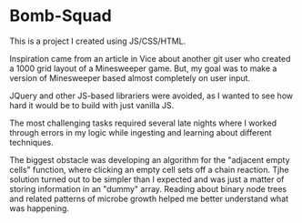 # Bomb-Squad
This is a project I created using JS/CSS/HTML. 

Inspiration came from an article in Vice about another git user who created a 1000 grid layout of a Minesweeper game. But, my goal was to make a version of Minesweeper based almost completely on user input. 

JQuery and other JS-based librariers were avoided, as I wanted to see how hard it would be to build with just vanilla JS.

The most challenging tasks required several late nights where I worked through errors in my logic while ingesting and learning about different techniques.

The biggest obstacle was developing an algorithm for the "adjacent empty cells" function, where clicking an empty cell sets off a chain reaction. Tjhe solution turned out to be simpler than I expected and was just a matter of storing information in an "dummy" array. Reading about binary node trees and related patterns of microbe growth helped me better understand what was happening.

